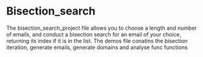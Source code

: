 # Bisection_search
The bisection_search_project file allows you to choose a length and number of emails, and conduct a bisection search for an email of your choice, returning its index if it is in the list.
The demos file conatins the bisection iteration, generate emails, generate domains and analyse func functions
